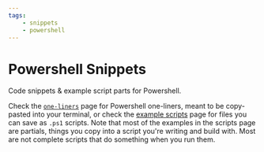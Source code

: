 ```yaml
---
tags:
    - snippets
    - powershell
---
```


# Powershell Snippets

Code snippets & example script parts for Powershell.

Check the [`one-liners`](./one-liners/index.md) page for Powershell one-liners, meant to be copy-pasted into your terminal, or check the [example scripts](./scripts/index.md) page for files you can save as `.ps1` scripts. Note that most of the examples in the scripts page are partials, things you copy into a script you're writing and build with. Most are not complete scripts that do something when you run them.
